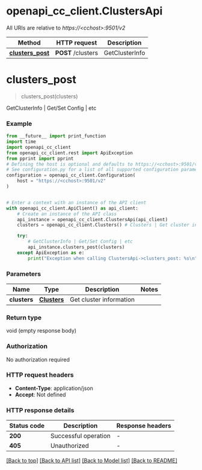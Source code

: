 # openapi_cc_client.ClustersApi

All URIs are relative to *https://&lt;cchost&gt;:9501/v2*

Method | HTTP request | Description
------------- | ------------- | -------------
[**clusters_post**](ClustersApi.md#clusters_post) | **POST** /clusters | GetClusterInfo | Get/Set Config | etc


# **clusters_post**
> clusters_post(clusters)

GetClusterInfo | Get/Set Config | etc

### Example

```python
from __future__ import print_function
import time
import openapi_cc_client
from openapi_cc_client.rest import ApiException
from pprint import pprint
# Defining the host is optional and defaults to https://<cchost>:9501/v2
# See configuration.py for a list of all supported configuration parameters.
configuration = openapi_cc_client.Configuration(
    host = "https://<cchost>:9501/v2"
)


# Enter a context with an instance of the API client
with openapi_cc_client.ApiClient() as api_client:
    # Create an instance of the API class
    api_instance = openapi_cc_client.ClustersApi(api_client)
    clusters = openapi_cc_client.Clusters() # Clusters | Get cluster information

    try:
        # GetClusterInfo | Get/Set Config | etc
        api_instance.clusters_post(clusters)
    except ApiException as e:
        print("Exception when calling ClustersApi->clusters_post: %s\n" % e)
```

### Parameters

Name | Type | Description  | Notes
------------- | ------------- | ------------- | -------------
 **clusters** | [**Clusters**](Clusters.md)| Get cluster information | 

### Return type

void (empty response body)

### Authorization

No authorization required

### HTTP request headers

 - **Content-Type**: application/json
 - **Accept**: Not defined

### HTTP response details
| Status code | Description | Response headers |
|-------------|-------------|------------------|
**200** | Successful operation |  -  |
**405** | Unauthorized |  -  |

[[Back to top]](#) [[Back to API list]](../README.md#documentation-for-api-endpoints) [[Back to Model list]](../README.md#documentation-for-models) [[Back to README]](../README.md)

